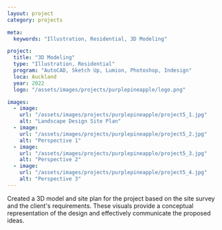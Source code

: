 ```yaml
---
layout: project
category: projects

meta:
  keywords: "Illustration, Residential, 3D Modeling"

project:
  title: "3D Modeling"
  type: "Illustration, Residential"
  program: "AutoCAD, Sketch Up, Lumion, Photoshop, Indesign"
  loca: Auckland
  year: 2022
  logo: "/assets/images/projects/purplepineapple/logo.png"

images:
  - image:
    url: "/assets/images/projects/purplepineapple/project5_1.jpg"
    alt: "Landscape Design Site Plan"
  - image:
    url: "/assets/images/projects/purplepineapple/project5_2.jpg"
    alt: "Perspective 1"
  - image:
    url: "/assets/images/projects/purplepineapple/project5_3.jpg"
    alt: "Perspective 2"
  - image:
    url: "/assets/images/projects/purplepineapple/project5_4.jpg"
    alt: "Perspective 3"
---
```

<p>Created a 3D model and site plan for the project based on the site survey and the client's requirements. These visuals provide a conceptual representation of the design and effectively communicate the proposed ideas.</p>